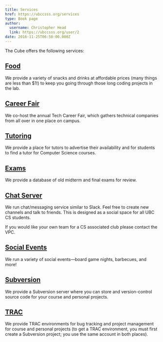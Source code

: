 ```yaml
---
title: Services 
href: https://ubccsss.org/services
type: Book page
author:
  username: Christopher Head
  link: https://ubccsss.org/user/2
date: 2016-11-25T06:50:00.000Z
---
```


<div class="field field-name-body field-type-text-with-summary field-label-hidden"><div class="field-items"><div class="field-item even"><p>The Cube offers the following services:</p>

<h2><a href="/club/prices">Food</a></h2>

<p>We provide a variety of snacks and drinks at affordable prices (many things are less than $1!) to keep you going through those long coding projects in the lab.</p>

<h2><a href="https://ubctcf.com">Career Fair</a></h2>

<p>We co-host the annual Tech Career Fair, which gathers technical companies from all over in one place on campus.</p>

<h2><a href="/services/tutoring">Tutoring</a></h2>

<p>We provide a place for tutors to advertise their availability and for students to find a tutor for Computer Science courses.</p>

<h2><a href="/services/exams">Exams</a></h2>

<p>We provide a database of old midterm and final exams for review.</p>

<h2><a href="https://chat.ubccsss.org">Chat Server</a></h2>

<p>We run chat/messaging service similar to Slack. Feel free to create new channels and talk to friends. This is designed as a social space for all UBC CS students.</p>

<p>If you would like your own team for a CS associated club please contact the VPC.</p>

<h2><a href="/social">Social Events</a></h2>

<p>We run a variety of social events&#x2014;board game nights, barbecues, and more!</p>

<h2><a href="https://svn.thecube.ca/">Subversion</a></h2>

<p>We provide a Subversion server where you can store and version-control source code for your course and personal projects.</p>

<h2><a href="//trac.thecube.ca/">TRAC</a></h2>

<p>We provide TRAC environments for bug tracking and project management for course and personal projects (to get a TRAC environment, you must first create a Subversion project; you use the same account in both places).</p>
</div></div></div>    <footer>
          </footer>